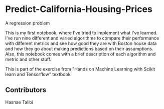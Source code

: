 # Predict-California-Housing-Prices
A regression problem 
 
This is my first notebook, where I've tried to implement what I've learned.
I've run nine different and varied algorithms to compare their performance with different metrics and see how good they are with Boston house data and how they go about making predictions based on their assumptions.
Also, this notebook comes with a brief description of each algorithm and metric and other stuff.


This is part of the exercise from "Hands on Machine Learning with Scikit learn and Tensorflow" textbook

## Contributors
Hasnae Talibi
